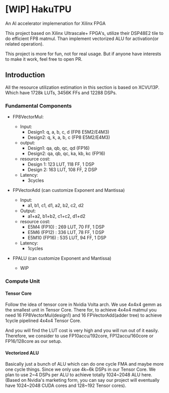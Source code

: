 # [WIP] HakuTPU

An AI accelerator implemenation for Xilinx FPGA

This project based on Xilinx Ultrascale+ FPGA's, utilize their DSP48E2 tile to do efficient FP8 matmul. Than implement vectorized ALU for activation(or related operation).

This project is more for fun, not for real usage. But if anyone have interests to make it work, feel free to open PR.

## Introduction

All the resource utilization estimation in this section is based on XCVU13P.
Which have 1728k LUTs, 3456K FFs and 12288 DSPs.

### Fundamental Components

* FP8VectorMul:
  * Input:
    * Design1: q, a, b, c, d (FP8 E5M2/E4M3)
    * Design2: q, k, a, b, c (FP8 E5M2/E4M3)
  * output:
    * Design1: qa, qb, qc, qd (FP16)
    * Design2: qa, qb, qc, ka, kb, kc (FP16)
  * resource cost:
    * Design 1: 123 LUT, 118 FF, 1 DSP
    * Design 2: 163 LUT, 108 FF, 2 DSP
  * Latency:
    * 3cycles

* FPVectorAdd (can customize Exponent and Mantissa)
  * Input:
    * a1, b1, c1, d1, a2, b2, c2, d2
  * Output:
    * a1+a2, b1+b2, c1+c2, d1+d2
  * resource cost:
    * E5M4 (FP10) : 269 LUT, 70 FF, 1 DSP
    * E5M6 (FP12) : 336 LUT, 78 FF, 1 DSP
    * E5M10 (FP16) : 535 LUT, 94 FF, 1 DSP
  * Latency:
    * 1cycles

* FPALU (can customize Exponent and Mantissa)
  * WIP

### Compute Unit

#### Tensor Core
Follow the idea of tensor core in Nvidia Volta arch. We use 4x4x4 gemm as the smallest unit in Tensor Core.
There for, to achieve 4x4x4 matmul you need 16 FP8VectorMul(design1) and 16 FPVectorAdd(adder tree) to achieve 1cycle pipelined 4x4x4 Tensor Core.

And you will find the LUT cost is very high and you will run out of it easily. Therefore, we consider to use FP10accu/192core, FP12accu/160core or FP16/128core as our setup.

#### Vectorized ALU
Basically just a bunch of ALU which can do one cycle FMA and maybe more one cycle things.
Since we only use 4k~6k DSPs in our Tensor Core. We plan to use 2~4 DSPs per ALU to achieve totally 1024~2048 ALU here.
(Based on Nvidia's marketing form, you can say our project will eventually have 1024~2048 CUDA cores and 128~192 Tensor cores).